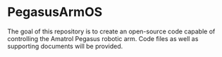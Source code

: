 # PegasusArmOS
The goal of this repository is to create an open-source code capable of controlling the Amatrol Pegasus robotic arm. Code files as well as supporting documents will be provided.
